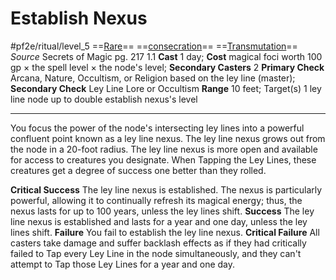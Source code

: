 # Establish Nexus
#pf2e/ritual/level_5
==[Rare](../../../Traits/Rare.md)== ==[consecration](../../../../../rules/traits/consecration.md)== ==[Transmutation](../../../Traits/Transmutation.md)==
*Source* Secrets of Magic pg. 217 1.1
**Cast** 1 day; **Cost** magical foci worth 100 gp × the spell level × the node's level; **Secondary Casters** 2
**Primary Check** Arcana, Nature, Occultism, or Religion based on the ley line (master); **Secondary Check** Ley Line Lore or Occultism
**Range** 10 feet; Target(s) 1 ley line node up to double establish nexus's level

---
You focus the power of the node's intersecting ley lines into a powerful confluent point known as a ley line nexus. The ley line nexus grows out from the node in a 20-foot radius. The ley line nexus is more open and available for access to creatures you designate. When Tapping the Ley Lines, these creatures get a degree of success one better than they rolled.

**Critical Success** The ley line nexus is established. The nexus is particularly powerful, allowing it to continually refresh its magical energy; thus, the nexus lasts for up to 100 years, unless the ley lines shift.
**Success** The ley line nexus is established and lasts for a year and one day, unless the ley lines shift.
**Failure** You fail to establish the ley line nexus.
**Critical Failure** All casters take damage and suffer backlash effects as if they had critically failed to Tap every Ley Line in the node simultaneously, and they can't attempt to Tap those Ley Lines for a year and one day.